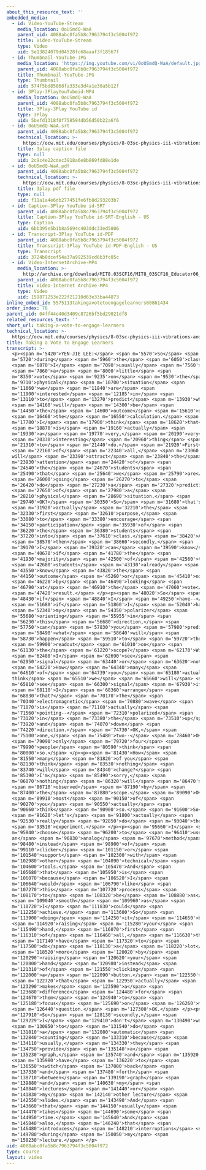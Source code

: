 ```yaml
---
about_this_resource_text: ''
embedded_media:
  - id: Video-YouTube-Stream
    media_location: 0oUSmdQ-WaA
    parent_uid: 4088abc0fa5b8c7963794f3c5004f972
    title: Video-YouTube-Stream
    type: Video
    uid: 5e13824079d04528fc68aaaf3f18567f
  - id: Thumbnail-YouTube-JPG
    media_location: 'https://img.youtube.com/vi/0oUSmdQ-WaA/default.jpg'
    parent_uid: 4088abc0fa5b8c7963794f3c5004f972
    title: Thumbnail-YouTube-JPG
    type: Thumbnail
    uid: 574f5bd85868fa333e3d4a1e30a5b12f
  - id: 3Play-3PlayYouTubeid-MP4
    media_location: 0oUSmdQ-WaA
    parent_uid: 4088abc0fa5b8c7963794f3c5004f972
    title: 3Play-3Play YouTube id
    type: 3Play
    uid: 5befd1318f0f758594db56d50b22a6f6
  - id: 0oUSmdQ-WaA.srt
    parent_uid: 4088abc0fa5b8c7963794f3c5004f972
    technical_location: >-
      https://ocw.mit.edu/courses/physics/8-03sc-physics-iii-vibrations-and-waves-fall-2016/instructor-insights/taking-a-vote-to-engage-learners/0oUSmdQ-WaA.srt
    title: 3play caption file
    type: null
    uid: 2c9c4e22cdec3918a6e8b869fd88e1de
  - id: 0oUSmdQ-WaA.pdf
    parent_uid: 4088abc0fa5b8c7963794f3c5004f972
    technical_location: >-
      https://ocw.mit.edu/courses/physics/8-03sc-physics-iii-vibrations-and-waves-fall-2016/instructor-insights/taking-a-vote-to-engage-learners/0oUSmdQ-WaA.pdf
    title: 3play pdf file
    type: null
    uid: f11a1a4e6db277451fe6fb8d293203b7
  - id: Caption-3Play YouTube id-SRT
    parent_uid: 4088abc0fa5b8c7963794f3c5004f972
    title: Caption-3Play YouTube id-SRT-English - US
    type: Caption
    uid: 6bb395e5b1b8a5694c403ddc33ed5806
  - id: Transcript-3Play YouTube id-PDF
    parent_uid: 4088abc0fa5b8c7963794f3c5004f972
    title: Transcript-3Play YouTube id-PDF-English - US
    type: Transcript
    uid: 3724b0dcef54a37a992539cd6b3fc05c
  - id: Video-InternetArchive-MP4
    media_location: >-
      http://archive.org/download/MIT8.03SCF16/MIT8_03SCF16_Educator06_Voting_300k.mp4
    parent_uid: 4088abc0fa5b8c7963794f3c5004f972
    title: Video-Internet Archive-MP4
    type: Video
    uid: 159871253e222f21210d63e33ba44873
inline_embed_id: 5575113takingavotetoengagelearners60861434
order_index: 78
parent_uid: 04ff44e40d3409c8726bf5bd29021df8
related_resources_text: ''
short_url: taking-a-vote-to-engage-learners
technical_location: >-
  https://ocw.mit.edu/courses/physics/8-03sc-physics-iii-vibrations-and-waves-fall-2016/instructor-insights/taking-a-vote-to-engage-learners
title: Taking a Vote to Engage Learners
transcript: >-
  <p><span m='5420'>YEN-JIE LEE:</span> <span m='5570'>So</span> <span
  m='5720'>during</span> <span m='5960'>the</span> <span m='6050'>class,</span>
  <span m='6870'>I</span> <span m='7090'>usually</span> <span m='7560'>do</span>
  <span m='7860'>a</span> <span m='8000'>little</span> <span
  m='8350'>vote</span> <span m='9235'>on</span> <span m='9530'>the</span> <span
  m='9710'>physical</span> <span m='10700'>situation</span> <span
  m='11660'>we</span> <span m='11840'>are</span> <span
  m='11900'>interested</span> <span m='12185'>in</span> <span
  m='13110'>to</span> <span m='13270'>predict</span> <span m='13930'>what</span>
  <span m='14160'>will</span> <span m='14300'>be</span> <span
  m='14450'>the</span> <span m='14600'>outcome</span> <span m='15610'>of</span>
  <span m='16460'>the</span> <span m='16550'>calculation.</span> <span
  m='17780'>I</span> <span m='17900'>think</span> <span m='18620'>that</span>
  <span m='18870'>is</span> <span m='19160'>actually</span> <span
  m='19330'>a</span> <span m='19770'>very,</span> <span m='20190'>very</span>
  <span m='20330'>interesting</span> <span m='20960'>thing</span> <span
  m='21310'>to</span> <span m='21440'>do.</span> <span m='21920'>First</span>
  <span m='22160'>of</span> <span m='22340'>all,</span> <span m='23060'>that
  will</span> <span m='23390'>attract</span> <span m='23840'>the</span> <span
  m='23930'>attention</span> <span m='24420'>of</span> <span
  m='24540'>the</span> <span m='24670'>students</span> <span
  m='25490'>that</span> <span m='25640'>we</span> <span m='25790'>are</span>
  <span m='26000'>going</span> <span m='26270'>to</span> <span
  m='26420'>do</span> <span m='27230'>a</span> <span m='27320'>prediction</span>
  <span m='27650'>of</span> <span m='27980'>a</span> <span
  m='28210'>physical</span> <span m='28690'>situation.</span> <span
  m='29740'>OK?</span> <span m='30350'>So</span> <span m='31680'>that's</span>
  <span m='31920'>actually</span> <span m='32210'>the</span> <span
  m='32330'>first</span> <span m='32610'>purpose,</span> <span
  m='33080'>to</span> <span m='33380'>encourage</span> <span
  m='34150'>participation</span> <span m='35930'>of</span> <span
  m='36220'>the</span> <span m='36380'>students</span> <span
  m='37220'>into</span> <span m='37610'>class.</span> <span m='38420'>And</span>
  <span m='38570'>then</span> <span m='38660'>secondly,</span> <span
  m='39170'>I</span> <span m='39320'>can</span> <span m='39590'>know</span>
  <span m='40670'>if</span> <span m='41780'>the</span> <span
  m='41930'>majority</span> <span m='42500'>of</span> <span m='42560'>the</span>
  <span m='42680'>students</span> <span m='43130'>already</span> <span
  m='43550'>know</span> <span m='43820'>the</span> <span
  m='44150'>outcome</span> <span m='45260'>or</span> <span m='45410'>not</span>
  <span m='46220'>by</span> <span m='46490'>looking</span> <span
  m='46790'>at</span> <span m='46910'>the</span> <span m='47060'>vote</span>
  <span m='47420'>result.</span> </p><p><span m='48020'>So</span> <span
  m='48430'>if</span> <span m='48840'>I</span> <span m='49250'>have--</span>
  <span m='51680'>if</span> <span m='51860'>I</span> <span m='52040'>have</span>
  <span m='52340'>my</span> <span m='54350'>polarizer</span> <span
  m='55680'>orienting</span> <span m='55955'>in</span> <span
  m='56230'>this</span> <span m='56680'>direction,</span> <span
  m='57750'>can</span> <span m='57830'>you</span> <span m='57980'>predict</span>
  <span m='58490'>what</span> <span m='58640'>will</span> <span
  m='58730'>happen</span> <span m='59510'>to</span> <span m='59720'>the</span>
  <span m='59900'>readout</span> <span m='61010'>on</span> <span
  m='61130'>the</span> <span m='61220'>scope?</span> <span m='62170'>Will</span>
  <span m='62480'>I</span> <span m='62690'>see</span> <span
  m='62950'>signal</span> <span m='63440'>or</span> <span m='63620'>not?</span>
  <span m='64220'>How</span> <span m='64340'>many</span> <span
  m='64610'>of</span> <span m='64739'>you</span> <span m='65180'>actually
  think</span> <span m='65510'>we</span> <span m='65660'>will</span> <span
  m='65810'>see</span> <span m='66300'>signal</span> <span m='67930'>if</span>
  <span m='68110'>I</span> <span m='68360'>arrange</span> <span
  m='68830'>that?</span> <span m='70170'>The</span> <span
  m='70340'>electromagnetic</span> <span m='70880'>wave</span> <span
  m='71070'>is</span> <span m='71160'>actually</span> <span
  m='71560'>pointing--</span> <span m='72310'>polarized</span> <span
  m='73120'>in</span> <span m='73380'>the</span> <span m='73510'>up</span> <span
  m='73920'>and</span> <span m='74070'>down</span> <span
  m='74220'>direction.</span> <span m='74730'>OK,</span> <span
  m='75100'>one,</span> <span m='75480'>two--</span> <span m='78460'>OK,</span>
  <span m='79090'>only</span> <span m='79720'>four</span> <span
  m='79990'>people</span> <span m='80590'>think</span> <span
  m='80800'>so.</span> </p><p><span m='81430'>How</span> <span
  m='81550'>many</span> <span m='81820'>of you</span> <span
  m='82130'>think</span> <span m='83530'>nothing</span> <span
  m='83740'>will</span> <span m='84340'>change?</span> <span
  m='85390'>I'm</span> <span m='85490'>sorry,</span> <span
  m='86070'>nothing</span> <span m='86320'>will</span> <span m='86470'>be</span>
  <span m='86710'>observed</span> <span m='87190'>by</span> <span
  m='87400'>the</span> <span m='87880'>scope.</span> <span m='89090'>OK,</span>
  <span m='89910'>most</span> <span m='90150'>of</span> <span
  m='90270'>you</span> <span m='90550'>actually</span> <span
  m='90660'>think</span> <span m='90900'>so.</span> <span m='91600'>So</span>
  <span m='91620'>let's</span> <span m='91800'>actually</span> <span
  m='92530'>really</span> <span m='92850'>do</span> <span m='93040'>the</span>
  <span m='93510'>experiment.</span> </p><p><span m='95660'>I</span> <span
  m='95840'>choose</span> <span m='96200'>to</span> <span m='96410'>use
  an</span> <span m='96830'>analog</span> <span m='97670'>method</span> <span
  m='98480'>instead</span> <span m='98900'>of</span> <span
  m='99110'>clicker</span> <span m='101150'>or</span> <span
  m='101540'>support</span> <span m='102300'>with</span> <span
  m='102980'>other</span> <span m='104090'>technical</span> <span
  m='104600'>tools.</span> <span m='105470'>And</span> <span
  m='105680'>that</span> <span m='105950'>is</span> <span
  m='106070'>because</span> <span m='106520'>I</span> <span
  m='106640'>would</span> <span m='106790'>like</span> <span
  m='107270'>this</span> <span m='107720'>process</span> <span
  m='108170'>to</span> <span m='108320'>be</span> <span m='108880'>as</span>
  <span m='109040'>smooth</span> <span m='109960'>as</span> <span
  m='110720'>I</span> <span m='111830'>could</span> <span
  m='112250'>achieve.</span> <span m='113600'>So</span> <span
  m='113900'>doing</span> <span m='114250'>it</span> <span m='114650'>by</span>
  <span m='114920'>raising</span> <span m='115280'>your</span> <span
  m='115490'>hand,</span> <span m='116070'>first</span> <span
  m='116310'>of</span> <span m='116460'>all,</span> <span m='116630'>they</span>
  <span m='117140'>have</span> <span m='117320'>to</span> <span
  m='117500'>do</span> <span m='118130'>a</span> <span m='118220'>lot</span>
  <span m='118520'>more</span> <span m='120020'>by</span> <span
  m='120290'>raising</span> <span m='120620'>your</span> <span
  m='120800'>hand</span> <span m='120980'>instead</span> <span
  m='121310'>of</span> <span m='121550'>clicking</span> <span
  m='122000'>a</span> <span m='122090'>button.</span> <span m='122550'>So</span>
  <span m='122720'>that</span> <span m='122950'>actually</span> <span
  m='123290'>makes</span> <span m='123590'>a</span> <span
  m='123680'>difference</span> <span m='124480'>for</span> <span
  m='124670'>them</span> <span m='124940'>to</span> <span
  m='125180'>focus</span> <span m='125690'>on</span> <span m='126260'>my</span>
  <span m='126440'>question.</span> <span m='127300'>OK.</span> </p><p><span
  m='127910'>So</span> <span m='128130'>secondly,</span> <span
  m='129229'>I</span> <span m='129410'>don't</span> <span m='130490'>want</span>
  <span m='130850'>to</span> <span m='131540'>do</span> <span
  m='131810'>a</span> <span m='132080'>automatic</span> <span
  m='132840'>counting</span> <span m='133310'>because</span> <span
  m='134110'>usually,</span> <span m='134330'>they</span> <span
  m='134750'>provide</span> <span m='135140'>a</span> <span
  m='135230'>graph,</span> <span m='135740'>and</span> <span m='135920'>I</span>
  <span m='135980'>have</span> <span m='136220'>to</span> <span
  m='136550'>switch</span> <span m='137000'>back</span> <span
  m='137330'>and</span> <span m='137480'>forth</span> <span
  m='138710'>between</span> <span m='139190'>graph</span> <span
  m='139880'>and</span> <span m='140630'>my</span> <span
  m='140840'>lectures</span> <span m='141440'>or</span> <span
  m='141830'>my</span> <span m='142140'>other lecture</span> <span
  m='142550'>slides.</span> <span m='143490'>And</span> <span
  m='143660'>that</span> <span m='144150'>usually</span> <span
  m='144470'>takes</span> <span m='144690'>some</span> <span
  m='144950'>time.</span> <span m='145640'>And</span> <span
  m='145840'>also,</span> <span m='146240'>that</span> <span
  m='146480'>introduces</span> <span m='148210'>interruptions</span> <span
  m='149780'>during</span> <span m='150050'>my</span> <span
  m='150230'>lecture.</span> </p>
uid: 4088abc0fa5b8c7963794f3c5004f972
type: course
layout: video
---
```

